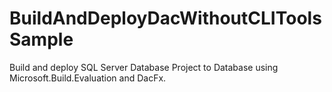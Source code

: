 # BuildAndDeployDacWithoutCLIToolsSample
Build and deploy SQL Server Database Project to Database using Microsoft.Build.Evaluation and DacFx.
